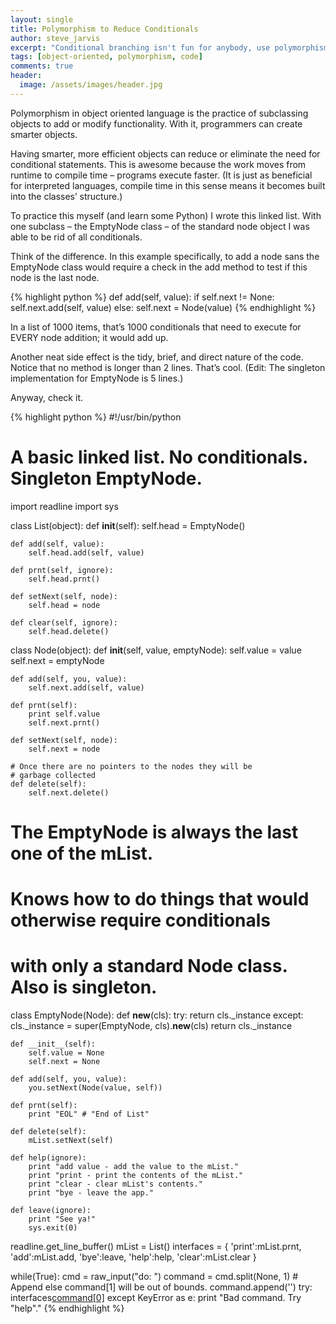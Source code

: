 ```yaml
---
layout: single
title: Polymorphism to Reduce Conditionals
author: steve_jarvis
excerpt: "Conditional branching isn't fun for anybody, use polymorphism to avoid it."
tags: [object-oriented, polymorphism, code]
comments: true
header:
  image: /assets/images/header.jpg
---
```


Polymorphism in object oriented language is the practice of subclassing objects to add or modify functionality. With it, programmers can create smarter objects.

Having smarter, more efficient objects can reduce or eliminate the need for conditional statements. This is awesome because the work moves from runtime to compile time – programs execute faster. (It is just as beneficial for interpreted languages, compile time in this sense means it becomes built into the classes’ structure.)

To practice this myself (and learn some Python) I wrote this linked list. With one subclass – the EmptyNode class – of the standard node object I was able to be rid of all conditionals.

Think of the difference. In this example specifically, to add a node sans the EmptyNode class would require a check in the add method to test if this node is the last node.

{% highlight python %}
def add(self, value):
    if self.next != None:
        self.next.add(self, value)
    else:
        self.next = Node(value)
{% endhighlight %}

In a list of 1000 items, that’s 1000 conditionals that need to execute for EVERY node addition; it would add up.

Another neat side effect is the tidy, brief, and direct nature of the code. Notice that no method is longer than 2 lines. That’s cool. (Edit: The singleton implementation for EmptyNode is 5 lines.)

Anyway, check it.

{% highlight python %}
#!/usr/bin/python

# A basic linked list. No conditionals. Singleton EmptyNode.

import readline
import sys

class List(object):
    def __init__(self):
        self.head = EmptyNode()

    def add(self, value):
        self.head.add(self, value)

    def prnt(self, ignore):
        self.head.prnt()

    def setNext(self, node):
        self.head = node

    def clear(self, ignore):
        self.head.delete()

class Node(object):
    def __init__(self, value, emptyNode):
        self.value = value
        self.next = emptyNode

    def add(self, you, value):
        self.next.add(self, value)

    def prnt(self):
        print self.value
        self.next.prnt()

    def setNext(self, node):
        self.next = node

    # Once there are no pointers to the nodes they will be
    # garbage collected
    def delete(self):
        self.next.delete()

# The EmptyNode is always the last one of the mList.
# Knows how to do things that would otherwise require conditionals
# with only a standard Node class. Also is singleton.
class EmptyNode(Node):
    def __new__(cls):
        try:
            return cls._instance
        except:
            cls._instance = super(EmptyNode, cls).__new__(cls)
            return cls._instance

    def __init__(self):
        self.value = None
        self.next = None

    def add(self, you, value):
        you.setNext(Node(value, self))

    def prnt(self):
        print "EOL" # "End of List"

    def delete(self):
        mList.setNext(self)

    def help(ignore):
        print "add value - add the value to the mList."
        print "print - print the contents of the mList."
        print "clear - clear mList's contents."
        print "bye - leave the app."

    def leave(ignore):
        print "See ya!"
        sys.exit(0)


readline.get_line_buffer()
mList = List()
interfaces = {
    'print':mList.prnt,
    'add':mList.add,
    'bye':leave,
    'help':help,
    'clear':mList.clear
}

while(True):
    cmd = raw_input("do: ")
    command = cmd.split(None, 1)
    # Append else command[1] will be out of bounds.
    command.append('')
    try:
        interfaces[command[0]](command[1])
    except KeyError as e:
        print "Bad command. Try \"help\"."
{% endhighlight %}
